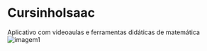 # CursinhoIsaac
 Aplicativo com videoaulas e ferramentas didáticas de matemática 
![imagem1](https://github.com/user-attachments/assets/1158b01d-7d8b-427e-9f2c-8e9066007d25)
